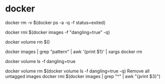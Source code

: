 # docker
docker rm -v $(docker ps  -a -q  -f status=exited)

docker rmi $(docker images -f "dangling=true" -q)

docker volume rm $()

docker images | grep "pattern" | awk '{print $1}' | xargs docker rm

docker volume ls -f dangling=true

docker volume rm $(docker volume ls -f dangling=true -q)
Remove all untagged images
docker rmi $(docker images | grep "^<none>" | awk "{print $3}")
